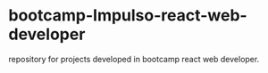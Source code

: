# bootcamp-Impulso-react-web-developer
repository for projects developed in bootcamp react web developer.
